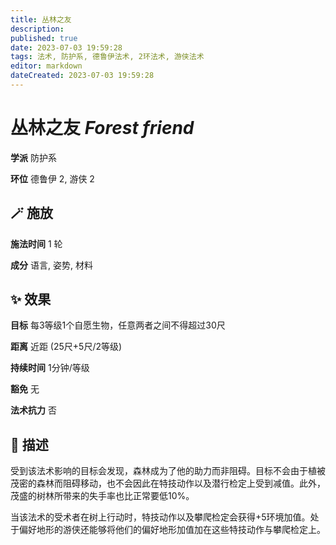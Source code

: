 ```yaml
---
title: 丛林之友
description: 
published: true
date: 2023-07-03 19:59:28
tags: 法术, 防护系, 德鲁伊法术, 2环法术, 游侠法术
editor: markdown
dateCreated: 2023-07-03 19:59:28
---
```


# **丛林之友** *Forest friend*

**学派** 防护系 

**环位** 德鲁伊 2, 游侠 2

## 🪄 施放

**施法时间** 1 轮

**成分** 语言, 姿势, 材料

## ✨ 效果 

**目标** 每3等级1个自愿生物，任意两者之间不得超过30尺 

**距离** 近距 (25尺+5尺/2等级)  

**持续时间** 1分钟/等级 

**豁免** 无

**法术抗力** 否

## 📖 描述

受到该法术影响的目标会发现，森林成为了他的助力而非阻碍。目标不会由于植被茂密的森林而阻碍移动，也不会因此在特技动作以及潜行检定上受到减值。此外，茂盛的树林所带来的失手率也比正常要低10%。

当该法术的受术者在树上行动时，特技动作以及攀爬检定会获得+5环境加值。处于偏好地形的游侠还能够将他们的偏好地形加值加在这些特技动作与攀爬检定上。
    
